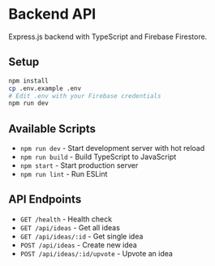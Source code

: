 # Backend API

Express.js backend with TypeScript and Firebase Firestore.

## Setup

```bash
npm install
cp .env.example .env
# Edit .env with your Firebase credentials
npm run dev
```

## Available Scripts

- `npm run dev` - Start development server with hot reload
- `npm run build` - Build TypeScript to JavaScript
- `npm start` - Start production server
- `npm run lint` - Run ESLint

## API Endpoints

- `GET /health` - Health check
- `GET /api/ideas` - Get all ideas
- `GET /api/ideas/:id` - Get single idea
- `POST /api/ideas` - Create new idea
- `POST /api/ideas/:id/upvote` - Upvote an idea
